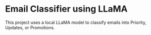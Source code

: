 # Email Classifier using LLaMA
This project uses a local LLaMA model to classify emails into Priority, Updates, or Promotions.
